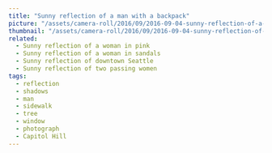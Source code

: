 ```yaml
---
title: "Sunny reflection of a man with a backpack"
picture: "/assets/camera-roll/2016/09/2016-09-04-sunny-reflection-of-a-man-with-a-backpack/20160904_193024261_iOS.jpg"
thumbnail: "/assets/camera-roll/2016/09/2016-09-04-sunny-reflection-of-a-man-with-a-backpack/20160904_193024261_iOS-thumbnail.jpg"
related:
  - Sunny reflection of a woman in pink
  - Sunny reflection of a woman in sandals
  - Sunny reflection of downtown Seattle
  - Sunny reflection of two passing women
tags:
  - reflection
  - shadows
  - man
  - sidewalk
  - tree
  - window
  - photograph
  - Capitol Hill
---
```

